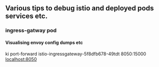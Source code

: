 ## Various tips to debug istio and deployed pods services etc.

### ingress-gatway pod
#### Visualising envoy config dumps etc
ki port-forward istio-ingressgateway-5f8dfb678-49tdt 8050:15000
[localhost:8050](http://localhost:8050)
 
###